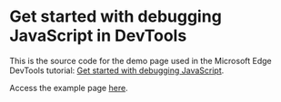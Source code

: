# Get started with debugging JavaScript in DevTools

This is the source code for the demo page used in the Microsoft Edge DevTools tutorial: [Get started with debugging JavaScript](https://docs.microsoft.com/microsoft-edge/devtools-guide-chromium/javascript/).

Access the example page [here](https://microsoftedge.github.io/Demos/devtools-js-get-started/).
